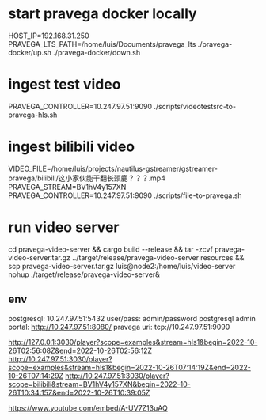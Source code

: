 # start pravega docker locally
HOST_IP=192.168.31.250 PRAVEGA_LTS_PATH=/home/luis/Documents/pravega_lts ./pravega-docker/up.sh
./pravega-docker/down.sh

# ingest test video
PRAVEGA_CONTROLLER=10.247.97.51:9090 ./scripts/videotestsrc-to-pravega-hls.sh

# ingest bilibili video
VIDEO_FILE=/home/luis/projects/nautilus-gstreamer/gstreamer-pravega/bilibili/这小家伙能干翻长颈鹿？？？.mp4 PRAVEGA_STREAM=BV1hV4y157XN PRAVEGA_CONTROLLER=10.247.97.51:9090 ./scripts/file-to-pravega.sh

# run video server
cd pravega-video-server && cargo build --release && tar -zcvf pravega-video-server.tar.gz ../target/release/pravega-video-server resources && scp pravega-video-server.tar.gz luis@node2:/home/luis/video-server
nohup ./target/release/pravega-video-server&

## env
postgresql: 10.247.97.51:5432 user/pass: admin/password
postgresql admin portal: http://10.247.97.51:8080/
pravega uri: tcp://10.247.97.51:9090

http://127.0.0.1:3030/player?scope=examples&stream=hls1&begin=2022-10-26T02:56:08Z&end=2022-10-26T02:56:12Z
http://10.247.97.51:3030/player?scope=examples&stream=hls1&begin=2022-10-26T07:14:19Z&end=2022-10-26T07:14:29Z
http://10.247.97.51:3030/player?scope=bilibili&stream=BV1hV4y157XN&begin=2022-10-26T10:34:15Z&end=2022-10-26T10:39:05Z

https://www.youtube.com/embed/A-UV7Z13uAQ
